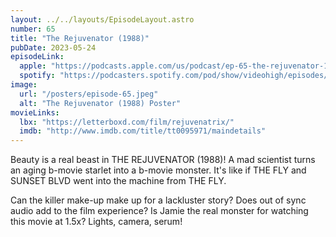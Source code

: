 ```yaml
---
layout: ../../layouts/EpisodeLayout.astro
number: 65
title: "The Rejuvenator (1988)"
pubDate: 2023-05-24
episodeLink:
  apple: "https://podcasts.apple.com/us/podcast/ep-65-the-rejuvenator-1988/id1516093740?i=1000614431050&itsct=podcast_box&itscg=30200&ls=1"
  spotify: "https://podcasters.spotify.com/pod/show/videohigh/episodes/Ep-65-The-Rejuvenator-1988-e24l3l6"
image:
  url: "/posters/episode-65.jpeg"
  alt: "The Rejuvenator (1988) Poster"
movieLinks:
  lbx: "https://letterboxd.com/film/rejuvenatrix/"
  imdb: "http://www.imdb.com/title/tt0095971/maindetails"
---
```


<p>Beauty is a real beast in THE REJUVENATOR (1988)! A mad scientist turns an aging b-movie starlet into a b-movie monster. It's like if THE FLY and SUNSET BLVD went into the machine from THE FLY.</p>

<p>Can the killer make-up make up for a lackluster story? Does out of sync audio add to the film experience? Is Jamie the real monster for watching this movie at 1.5x? Lights, camera, serum!</p>
